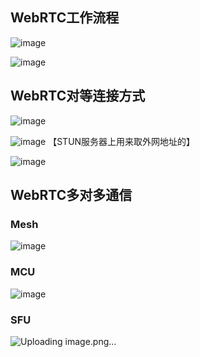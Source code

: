 ## WebRTC工作流程
![image](https://github.com/user-attachments/assets/01b1c25c-ffcf-4e28-9b7d-5fa0781a3a5f)

![image](https://github.com/user-attachments/assets/d57bf123-e3b8-4057-b2bf-37f850ed5899)


## WebRTC对等连接方式
![image](https://github.com/user-attachments/assets/e161a687-b6e5-49ae-bc3d-944046a2864e)

![image](https://github.com/user-attachments/assets/8b543e70-6254-406f-bc8d-e4371f203f40)
【STUN服务器上用来取外网地址的】

![image](https://github.com/user-attachments/assets/9feed772-0efd-42d5-ad66-b8282828c855)

## WebRTC多对多通信

### Mesh
![image](https://github.com/user-attachments/assets/7f6a0efb-2ad9-4cb6-bfa4-4ea2af8b76bc)

### MCU
![image](https://github.com/user-attachments/assets/424a96cb-41a1-4b9d-bceb-90932a00fb79)

### SFU
![Uploading image.png…]()
